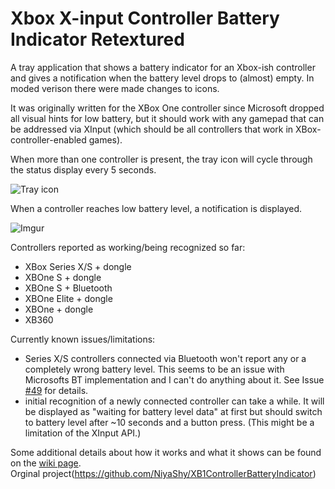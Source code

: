 # Xbox X-input Controller Battery Indicator Retextured
A tray application that shows a battery indicator for an Xbox-ish controller and gives a notification when the battery level drops to (almost) empty. 
In moded verison there were made changes to icons.

It was originally written for the XBox One controller since Microsoft dropped all visual hints for low battery, but it should work with any gamepad that can be addressed via XInput (which should be all controllers that work in XBox-controller-enabled games).

When more than one controller is present, the tray icon will cycle through the status display every 5 seconds.

![Tray icon](https://i.imgur.com/HDyam7O.gif "Tray icon cycling through multiple controllers")

When a controller reaches low battery level, a notification is displayed.  

![Imgur](https://i.imgur.com/LPUBWtl.png "Toast message with low battery warning")


Controllers reported as working/being recognized so far:
* XBox Series X/S + dongle
* XBOne S + dongle 
* XBOne S + Bluetooth
* XBOne Elite + dongle
* XBOne + dongle
* XB360 

Currently known issues/limitations:
* Series X/S controllers connected via Bluetooth won't report any or a completely wrong battery level. This seems to be an issue with Microsofts BT implementation and I can't do anything about it. See Issue [#49](https://github.com/NiyaShy/XB1ControllerBatteryIndicator/issues/49) for details.
* initial recognition of a newly connected controller can take a while. It will be displayed as "waiting for battery level data" at first but should switch to battery level after ~10 seconds and a button press. (This might be a limitation of the XInput API.)

Some additional details about how it works and what it shows can be found on the [wiki page](https://github.com/NiyaShy/XB1ControllerBatteryIndicator/wiki).  
Orginal project(https://github.com/NiyaShy/XB1ControllerBatteryIndicator)
